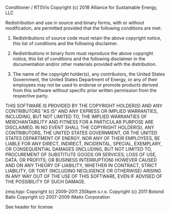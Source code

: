 Conditioner / RTSVis
Copyright (c) 2018 Alliance for Sustainable Energy, LLC

Redistribution and use in source and binary forms, with or without modification,
are permitted provided that the following conditions are met:

1. Redistributions of source code must retain the above copyright notice, this
list of conditions and the following disclaimer.

2. Redistributions in binary form must reproduce the above copyright notice,
this list of conditions and the following disclaimer in the documentation and/or
other materials provided with the distribution.

3. The name of the copyright holder(s), any contributors, the United States
Government, the United States Department of Energy, or any of their employees
may not be used to endorse or promote products derived from this software
without specific prior written permission from the respective party.

THIS SOFTWARE IS PROVIDED BY THE COPYRIGHT HOLDER(S) AND ANY CONTRIBUTORS
"AS IS" AND ANY EXPRESS OR IMPLIED WARRANTIES, INCLUDING, BUT NOT LIMITED TO,
THE IMPLIED WARRANTIES OF MERCHANTABILITY AND FITNESS FOR A PARTICULAR PURPOSE
ARE DISCLAIMED. IN NO EVENT SHALL THE COPYRIGHT HOLDER(S), ANY CONTRIBUTORS,
THE UNITED STATES GOVERNMENT, OR THE UNITED STATES DEPARTMENT OF ENERGY, NOR
ANY OF THEIR EMPLOYEES, BE LIABLE FOR ANY DIRECT, INDIRECT, INCIDENTAL, SPECIAL,
EXEMPLARY, OR CONSEQUENTIAL DAMAGES (INCLUDING, BUT NOT LIMITED TO, PROCUREMENT
OF SUBSTITUTE GOODS OR SERVICES; LOSS OF USE, DATA, OR PROFITS; OR BUSINESS
INTERRUPTION) HOWEVER CAUSED AND ON ANY THEORY OF LIABILITY, WHETHER IN
CONTRACT, STRICT LIABILITY, OR TORT (INCLUDING NEGLIGENCE OR OTHERWISE) ARISING
IN ANY WAY OUT OF THE USE OF THIS SOFTWARE, EVEN IF ADVISED OF THE POSSIBILITY
OF SUCH DAMAGE.

zmq.hpp:
Copyright (c) 2009-2011 250bpm s.r.o.
Copyright (c) 2011 Botond Ballo
Copyright (c) 2007-2009 iMatix Corporation

See header for license
